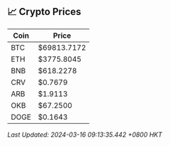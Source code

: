 ## 📈 Crypto Prices

| Coin | Price |
| ---- | ----- |
| BTC | $69813.7172 |
| ETH | $3775.8045 |
| BNB | $618.2278 |
| CRV | $0.7679 |
| ARB | $1.9113 |
| OKB | $67.2500 |
| DOGE | $0.1643 |

_Last Updated: 2024-03-16 09:13:35.442 +0800 HKT_